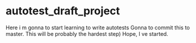 # autotest_draft_project
Here i m gonna to start learning to write autotests
Gonna to commit this to master.
This will be probably the hardest step) Hope, I ve started.
